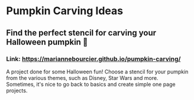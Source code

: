 # Pumpkin Carving Ideas
## Find the perfect stencil for carving your Halloween pumpkin 🎃

### Link: https://mariannebourcier.github.io/pumpkin-carving/
A project done for some Halloween fun! Choose a stencil for your pumpkin from the various themes, such as Disney, Star Wars and more. <br>
Sometimes, it's nice to go back to basics and create simple one page projects. 



